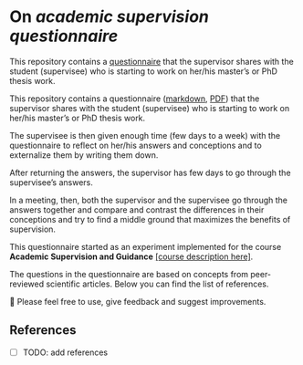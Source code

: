 
# On *academic supervision questionnaire*

This repository contains a [questionnaire](academic_supervision_questionnaire.md) that the supervisor shares with the student (supervisee) who is starting to work on her/his master’s or PhD thesis work.  

This repository contains a questionnaire ([markdown](academic_supervision_questionnaire.md), [PDF](academic_supervision_questionnaire.pdf)) that the supervisor shares with the student (supervisee) who is starting to work on her/his master’s or PhD thesis work.

The supervisee is then given enough time (few days to a week) with the questionnaire to reflect on her/his answers and conceptions and to externalize them by writing them down.  

After returning the answers, the supervisor has few days to go through the supervisee’s answers.  

In a meeting, then, both the supervisor and the supervisee go through the answers together and compare and contrast the differences in their conceptions and try to find a middle ground that maximizes the benefits of supervision.  

This questionnaire started as an experiment implemented for the course **Academic Supervision and Guidance** [[course description here]](https://www.tuni.fi/studentsguide/curriculum/course-units/uta-ykoodi-45708?year=2019).  

The questions in the questionnaire are based on concepts from peer-reviewed scientific articles. Below you can find the list of references.  

:gem: Please feel free to use, give feedback and suggest improvements.  

## References  

- [ ] TODO: add references
